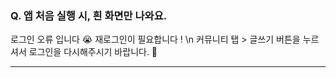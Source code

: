 ### Q. 앱 처음 실행 시, 흰 화면만 나와요.

로그인 오류 입니다 😭 재로그인이 필요합니다 ! \n
커뮤니티 탭 > 글쓰기 버튼을 누르셔서 로그인을 다시해주시기 바랍니다. 🙏

----


